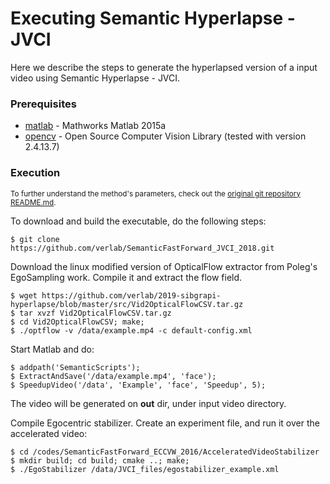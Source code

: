 # Executing Semantic Hyperlapse - JVCI

Here we describe the steps to generate the hyperlapsed version of a input video using Semantic Hyperlapse - JVCI.

### Prerequisites ###

* [matlab](https://www.mathworks.com/products/matlab.html) - Mathworks Matlab 2015a
* [opencv](https://github.com/opencv/opencv) - Open Source Computer Vision Library (tested with version 2.4.13.7)

### Execution ###

<sub>To further understand the method's parameters, check out the [original git repository README.md](https://github.com/verlab/SemanticFastForward_JVCI_2018.git).</sub>


To download and build the executable, do the following steps:

```
$ git clone https://github.com/verlab/SemanticFastForward_JVCI_2018.git
```
Download the linux modified version of OpticalFlow extractor from Poleg's EgoSampling work. Compile it and extract the flow field.

```
$ wget https://github.com/verlab/2019-sibgrapi-hyperlapse/blob/master/src/Vid2OpticalFlowCSV.tar.gz
$ tar xvzf Vid2OpticalFlowCSV.tar.gz
$ cd Vid2OpticalFlowCSV; make;
$ ./optflow -v /data/example.mp4 -c default-config.xml
```

Start Matlab and do:

```
$ addpath('SemanticScripts');
$ ExtractAndSave('/data/example.mp4', 'face');
$ SpeedupVideo('/data', 'Example', 'face', 'Speedup', 5);
```

The video will be generated on **out** dir, under input video directory.

Compile Egocentric stabilizer. Create an experiment file, and run it over the accelerated video:

```
$ cd /codes/SemanticFastForward_ECCVW_2016/AcceleratedVideoStabilizer
$ mkdir build; cd build; cmake ..; make; 
$ ./EgoStabilizer /data/JVCI_files/egostabilizer_example.xml
```
